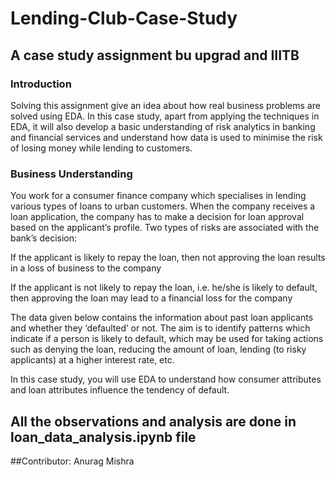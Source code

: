 # Lending-Club-Case-Study

## A case study assignment bu upgrad and IIITB

### Introduction

Solving this assignment give an idea about how real business problems are solved using EDA. In this case study, apart from applying the techniques  in EDA, it will also develop a basic understanding of risk analytics in banking and financial services and understand how data is used to minimise the risk of losing money while lending to customers.

### Business Understanding

You work for a consumer finance company which specialises in lending various types of loans to urban customers. When the company receives a loan application, the company has to make a decision for loan approval based on the applicant’s profile. Two types of risks are associated with the bank’s decision:

If the applicant is likely to repay the loan, then not approving the loan results in a loss of business to the company

If the applicant is not likely to repay the loan, i.e. he/she is likely to default, then approving the loan may lead to a financial loss for the company

 

The data given below contains the information about past loan applicants and whether they ‘defaulted’ or not. The aim is to identify patterns which indicate if a person is likely to default, which may be used for taking actions such as denying the loan, reducing the amount of loan, lending (to risky applicants) at a higher interest rate, etc.

 

In this case study, you will use EDA to understand how consumer attributes and loan attributes influence the tendency of default.


## All the observations and analysis are done in loan_data_analysis.ipynb file 

##Contributor: Anurag Mishra

